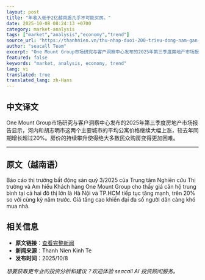 ```yaml
---
layout: post
title: "年收入低于2亿越南盾几乎不可能买房。"
date: 2025-10-08 08:24:13 +0700
category: market-analysis
tags: ["market","analysis","economy","trend"]
source_url: "https://thanhnien.vn/thu-nhap-duoi-200-trieu-dong-nam-gan-nhu-khong-co-kha-nang-mua-nha-185251008095619882.htm"
author: "seacall Team"
excerpt: "One Mount Group市场研究与客户洞察中心发布的2025年第三季度房地产市场报告显示，河内和胡志明市这两个主要城市的平均公寓价格继续大幅上涨，较去年同期增长超过20%。房价的持续攀升使得绝大多数民众购房变得更加困难。..."
featured: false
keywords: "market, analysis, economy, trend"
lang: vi
translated: true
translated_lang: zh-Hans
---
```


## 中文译文

One Mount Group市场研究与客户洞察中心发布的2025年第三季度房地产市场报告显示，河内和胡志明市这两个主要城市的平均公寓价格继续大幅上涨，较去年同期增长超过20%。房价的持续攀升使得绝大多数民众购房变得更加困难。

---

## 原文（越南语）

B&aacute;o c&aacute;o thị trường bất động sản qu&yacute; 3/2025 của Trung t&acirc;m Nghi&ecirc;n cứu Thị trường v&agrave; Am hiểu Kh&aacute;ch h&agrave;ng One Mount Group cho thấy gi&aacute; căn hộ trung b&igrave;nh tại cả hai đ&ocirc; thị lớn l&agrave; H&agrave; Nội v&agrave; TP.HCM tiếp tục tăng mạnh, tr&ecirc;n 20% so với c&ugrave;ng kỳ năm trước. Gi&aacute; tăng cao khiến đại đa số người d&acirc;n c&agrave;ng kh&oacute; mua nh&agrave;.

## 相关信息

- **原文链接**：[查看完整新闻](https://thanhnien.vn/thu-nhap-duoi-200-trieu-dong-nam-gan-nhu-khong-co-kha-nang-mua-nha-185251008095619882.htm)
- **新闻来源**：Thanh Nien Kinh Te
- **发布时间**：2025/10/8

*想要获取更专业的投资分析和建议？欢迎体验 seacall AI 投资顾问服务。*
